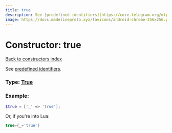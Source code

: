 ```yaml
---
title: true
description: See [predefined identifiers](https://core.telegram.org/mtproto/TL-formal#predefined-identifiers).
image: https://docs.madelineproto.xyz/favicons/android-chrome-256x256.png
---
```

# Constructor: true  
[Back to constructors index](index.md)



See [predefined identifiers](https://core.telegram.org/mtproto/TL-formal#predefined-identifiers).




### Type: [True](../types/True.md)


### Example:

```php
$true = ['_' => 'true'];
```  


Or, if you're into Lua:

```lua
true={_='true'}

```


